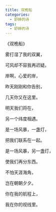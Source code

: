 ```yaml
---
title: 双桅船
categories:
  - 舒婷的诗
tags:
  - 舒婷的诗
---
```



《双桅船》


雾打湿了我的双翼，  

可风却不容我再迟疑。  

岸啊，心爱的岸，  

昨天刚刚和你告别，  

几天你又在这里。  

明天我们将在，  

另一个纬度相遇。  

是一场风暴，一盏灯，  

把我们联系在一起。  

是一场风暴，另一盏灯，  

使我们再分东西。  

不怕天涯海角，  

岂在朝朝夕夕。  

你在我的航程上，  

我在你的视线里。







